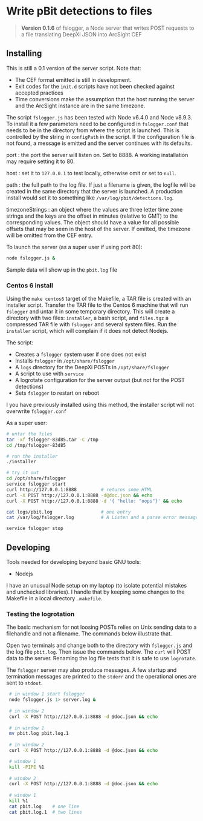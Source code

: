 
# Write pBit detections to files

> **Version 0.1.6** of fslogger, a Node server that writes POST requests to a file translating DeepXi JSON into ArcSight CEF

## Installing

This is still a 0.1 version of the server script.  Note that:

* The CEF format emitted is still in development.
* Exit codes for the `init.d` scripts have not been checked against accepted practices
* Time conversions make the assumption that the host running the server and the ArcSight instance are in the same timezone.

The script `fslogger.js` has been tested with Node v6.4.0 and Node v8.9.3. To install it a few parameters need to be configured in `fslogger.conf` that needs to be in the directory from where the script is launched.  This is controlled by the string in `configPath` in the script.  If the configuration file is not found, a message is emitted and the server continues with its defaults.

port
: the port the server will listen on.  Set to 8888.  A working installation may require setting it to 80.

host
: set it to `127.0.0.1` to test locally, otherwise omit or set to `null`.

path
: the full path to the log file.  If just a filename is given, the logfile will be created in the same directory that the server is launched.  A production install would set it to something like `/var/log/pbit/detections.log`.

timezoneStrings
: an object where the values are three letter time zone strings and the keys are the offset in minutes (relative to GMT) to the corresponding values.  The object should have a value for all possible offsets that may be seen in the host of the server.  If omitted, the timezone will be omitted from the CEF entry.

To launch the server (as a super user if using port 80):

``` bash
node fslogger.js &
```

Sample data will show up in the `pbit.log` file

### Centos 6 install

Using the `make centos6` target of the Makefile, a TAR file is created with an installer script.   Transfer the TAR file to the Centos 6 machine that will run `fslogger` and untar it in some temporary directory.  This will create a directory with two files: `installer`, a bash script, and `files.tgz` a compressed TAR file with `fslogger` and several system files.   Run the `installer` script, which will complain if it does not detect Nodejs.  

The script:

* Creates a `fslogger` system user if one does not exist
* Installs `fslogger` in `/opt/share/fslogger`
* A `logs` directory for the DeepXi POSTs in `/opt/share/fslogger`
* A script to use with `service`
* A logrotate configuration for the server output (but not for the POST detections)
* Sets `fslogger` to restart on reboot


I you have previously installed using this method, the installer script will not overwrite `fslogger.conf`

As a super user:

``` bash
# untar the files
tar -xf fslogger-83d85.tar -C /tmp
cd /tmp/fslogger-83d85

# run the installer
./installer

# try it out
cd /opt/share/fslogger
service fslogger start
curl http://127.0.0.1:8888         # returns some HTML
curl -X POST http://127.0.0.1:8888 -d@doc.json && echo
curl -X POST http://127.0.0.1:8888 -d '{ "hello: "oops"}' && echo

cat logs/pbit.log                  # one entry
cat /var/log/fslogger.log          # A Listen and a parse error messages

service fslogger stop
```


## Developing

Tools needed for developing beyond basic GNU tools: 

* Nodejs

I have an unusual Node setup on my laptop (to isolate potential mistakes and unchecked libraries).  I handle that by keeping some changes to the Makefile in a local directory `.makefile`.

### Testing the logrotation

The basic mechanism for not loosing POSTs relies on Unix sending data to a filehandle and not a filename.  The commands below illustrate that.

Open two terminals and change both to the directory with `fslogger.js` and the log file `pbit.log`.  Then issue the commands below.  The `curl` will POST data to the server.  Renaming the log file tests that it is safe to use `logrotate`.

The `fslogger` server may also produce messages.  A few startup and termination messages are printed to the `stderr` and the operational ones are sent to `stdout`.

``` bash
 # in window 1 start fslogger
 node fslogger.js 1> server.log &
 
 # in window 2 
 curl -X POST http://127.0.0.1:8888 -d @doc.json && echo
 
 # in window 1
 mv pbit.log pbit.log.1
 
 # in window 2
 curl -X POST http://127.0.0.1:8888 -d @doc.json && echo

 # window 1
 kill -PIPE %1
 
 # window 2
 curl -X POST http://127.0.0.1:8888 -d @doc.json && echo
 
 # window 1
 kill %1
 cat pbit.log    # one line
 cat pbit.log.1  # two lines
```

